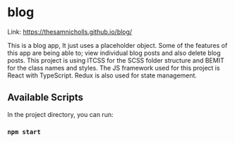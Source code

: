 # blog
Link: https://thesamnicholls.github.io/blog/

This is a blog app, It just uses a placeholder object. Some of the features of this app are being able to; view individual blog posts and also delete blog posts. This project is using ITCSS for the SCSS folder structure and BEMIT for the class names and styles. The JS framework used for this project is React with TypeScript. Redux is also used for state management.

## Available Scripts

In the project directory, you can run:

### `npm start`
